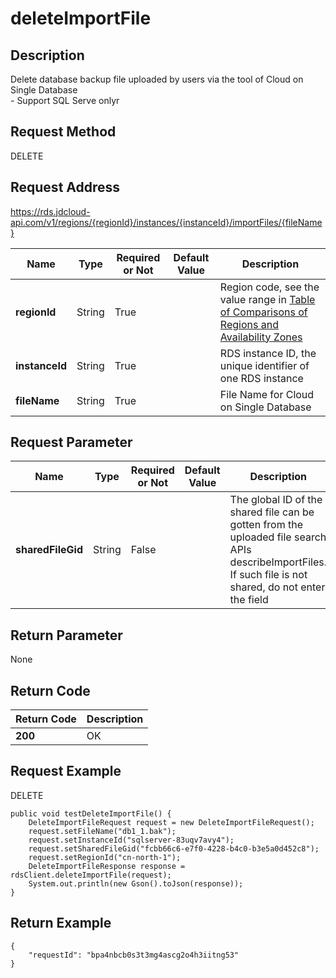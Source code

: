 # deleteImportFile


## Description
Delete database backup file uploaded by users via the tool of Cloud on Single Database<br>- Support SQL Serve onlyr

## Request Method
DELETE

## Request Address
https://rds.jdcloud-api.com/v1/regions/{regionId}/instances/{instanceId}/importFiles/{fileName}

|Name|Type|Required or Not|Default Value|Description|
|---|---|---|---|---|
|**regionId**|String|True| |Region code, see the value range in [Table of Comparisons of Regions and Availability Zones](../Enum-Definitions/Regions-AZ.md)|
|**instanceId**|String|True| |RDS instance ID, the unique identifier of one RDS instance|
|**fileName**|String|True| |File Name for Cloud on Single Database|

## Request Parameter
|Name|Type|Required or Not|Default Value|Description|
|---|---|---|---|---|
|**sharedFileGid**|String|False| |The global ID of the shared file can be gotten from the uploaded file search APIs describeImportFiles. If such file is not shared, do not enter the field|


## Return Parameter
None


## Return Code
|Return Code|Description|
|---|---|
|**200**|OK|

## Request Example
DELETE
```
public void testDeleteImportFile() {
    DeleteImportFileRequest request = new DeleteImportFileRequest();
    request.setFileName("db1_1.bak");
    request.setInstanceId("sqlserver-83uqv7avy4");
    request.setSharedFileGid("fcbb66c6-e7f0-4228-b4c0-b3e5a0d452c8");
    request.setRegionId("cn-north-1");
    DeleteImportFileResponse response = rdsClient.deleteImportFile(request);
    System.out.println(new Gson().toJson(response));
}

```

## Return Example
```
{
    "requestId": "bpa4nbcb0s3t3mg4ascg2o4h3iitng53"
}
```
